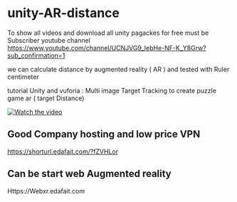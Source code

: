 # unity-AR-distance

To show all videos and download  all unity pagackes for free must be Subscriber youtube channel 
https://www.youtube.com/channel/UCNJVG9_IebHe-NF-K_Y8Grw?sub_confirmation=1

we can calculate distance by augmented reality ( AR ) and tested with Ruler centimeter


tutorial Unity  and vuforia : Multi image Target Tracking to create puzzle game ar ( target Distance)


[![Watch the video](https://img.youtube.com/vi/HlkQb9M1aDM/0.jpg)](http://youtu.be/HlkQb9M1aDM)



## Good Company hosting and low price VPN 
https://shorturl.edafait.com/?fZVHLor

## Can be start web Augmented reality

Https://Webxr.edafait.com
